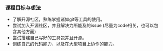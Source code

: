 ### 课程目标与想法

* 了解开源社区，熟练掌握诸如git等工具的使用。
* 尝试加入开源社区，并且解决力所能及的issue (尽量为code相关，也可以包含其他方面)
* 尝试搭建自己写好的工具包并且开源。
* 训练自己的代码能力，以及在大型项目上协作的能力。
